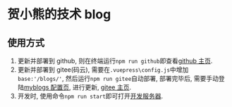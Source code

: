 # 贺小熊的技术 blog

## 使用方式

1. 更新并部署到 github, 则在终端运行`npm run github`即查看[github 主页](https://weiwei3381.github.io/).
2. 更新并部署到 gitee(码云), 需要在`.vuepress\config.js`中增加`base:'/blogs/'`, 然后运行`npm run gitee`自动部署, 部署完毕后, 需要手动登陆[myblogs 配置页](https://gitee.com/weiwei3381/blogs/pages), 进行更新, [gitee 主页](http://weiwei3381.gitee.io/blogs/).
3. 开发时, 使用命令`npm run start`即可打开[开发服务器](http://localhost:8080/blogs/).
